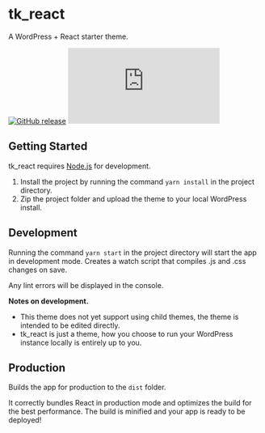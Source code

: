 # tk_react

A WordPress + React starter theme.

[![GitHub release](https://img.shields.io/github/v/release/samwyness/tk_react?color=red&style=flat-square)](https://GitHub.com/samwyness/tk_react/releases/)
[![Only 32 Kb](https://badge-size.herokuapp.com/samwyness/tk_react/master/dist/tkr-bundle.js?label=bundle%20size&color=green&style=flat-square)](https://github.com/samwyness/tk_react/blob/master/dist/tkr-bundle.js)

## Getting Started

tk_react requires [Node.js](https://nodejs.org/) for development.

1. Install the project by running the command `yarn install` in the project
   directory.
2. Zip the project folder and upload the theme to your local WordPress install.

## Development

Running the command `yarn start` in the project directory will start the app in
development mode. Creates a watch script that compiles .js and .css changes on
save.

Any lint errors will be displayed in the console.

**Notes on development.**

-   This theme does not yet support using child themes, the theme is intended to
    be edited directly.
-   tk_react is just a theme, how you choose to run your WordPress instance
    locally is entirely up to you.

## Production

Builds the app for production to the `dist` folder.

It correctly bundles React in production mode and optimizes the build for the
best performance. The build is minified and your app is ready to be deployed!
